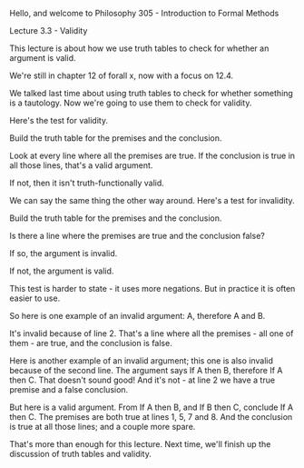 Hello, and welcome to Philosophy 305 - Introduction to Formal Methods

Lecture 3.3 - Validity

<new slide>

This lecture is about how we use truth tables to check for whether an argument is valid.

<new slide>

We're still in chapter 12 of forall x, now with a focus on 12.4.

<new slide>

We talked last time about using truth tables to check for whether something is a tautology. Now we're going to use them to check for validity.

<new slide>

Here's the test for validity. 

Build the truth table for the premises and the conclusion.

Look at every line where all the premises are true. If the conclusion is true in all those lines, that's a valid argument.

If not, then it isn't truth-functionally valid. 

<new slide>

We can say the same thing the other way around. Here's a test for invalidity.

Build the truth table for the premises and the conclusion.

Is there a line where the premises are true and the conclusion false?

If so, the argument is invalid.

If not, the argument is valid.

This test is harder to state - it uses more negations. But in practice it is often easier to use.

<new slide>

So here is one example of an invalid argument: A, therefore A and B.

It's invalid because of line 2. That's a line where all the premises - all one of them - are true, and the conclusion is false.

<new slide>

Here is another example of an invalid argument; this one is also invalid because of the second line. The argument says If A then B, therefore If A then C. That doesn't sound good! And it's not - at line 2 we have a true premise and a false conclusion.

<new slide>

But here is a valid argument. From If A then B, and If B then C, conclude If A then C. The premises are both true at lines 1, 5, 7 and 8. And the conclusion is true at all those lines; and a couple more spare.

<new slide>

That's more than enough for this lecture. Next time, we'll finish up the discussion of truth tables and validity.

